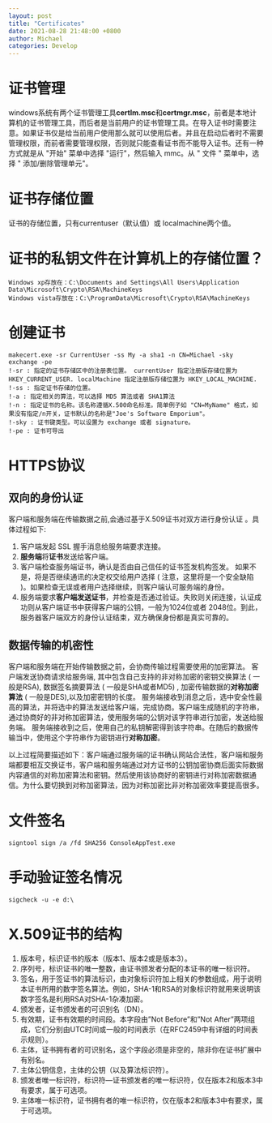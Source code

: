 ```yaml
---
layout: post
title: "Certificates"
date: 2021-08-28 21:48:00 +0800
author: Michael
categories: Develop
---
```


# 证书管理
windows系统有两个证书管理工具**certlm.msc**和**certmgr.msc**，前者是本地计算机的证书管理工具，而后者是当前用户的证书管理工具。在导入证书时需要注意。如果证书仅是给当前用户使用那么就可以使用后者。并且在启动后者时不需要管理权限，而前者需要管理权限，否则就只能查看证书而不能导入证书。还有一种方式就是从 "开始" 菜单中选择 "运行"，然后输入 mmc。从 " 文件 " 菜单中，选择 " 添加/删除管理单元"。

# 证书存储位置
证书的存储位置，只有currentuser（默认值）或 localmachine两个值。

# 证书的私钥文件在计算机上的存储位置？
	Windows xp存放在：C:\Documents and Settings\All Users\Application Data\Microsoft\Crypto\RSA\MachineKeys
	Windows vista存放在：C:\ProgramData\Microsoft\Crypto\RSA\MachineKeys

# 创建证书
	makecert.exe -sr CurrentUser -ss My -a sha1 -n CN=Michael -sky exchange -pe
	!-sr : 指定的证书存储区中的注册表位置。 currentUser 指定注册版存储位置为 HKEY_CURRENT_USER. localMachine 指定注册版存储位置为 HKEY_LOCAL_MACHINE.
	!-ss : 指定证书存储的位置。
	!-a : 指定相关的算法，可以选择 MD5 算法或者 SHA1算法
	!-n : 指定证书的名称。该名称遵循X.500命名标准。简单例子如 "CN=MyName" 格式，如果没有指定/n开关，证书默认的名称是"Joe's Software Emporium"。
	!-sky : 证书键类型。可以设置为 exchange 或者 signature。
	!-pe : 证书可导出

# HTTPS协议
## 双向的身份认证
客户端和服务端在传输数据之前,会通过基于X.509证书对双方进行身份认证 。具体过程如下:

1. 客户端发起 SSL 握手消息给服务端要求连接。
2. **服务端**将**证书**发送给客户端。
3. 客户端检查服务端证书，确认是否由自己信任的证书签发机构签发。 如果不是，将是否继续通讯的决定权交给用户选择 ( 注意，这里将是一个安全缺陷 )。如果检查无误或者用户选择继续，则客户端认可服务端的身份。
4. 服务端要求**客户端发送证书**，并检查是否通过验证。失败则关闭连接，认证成功则从客户端证书中获得客户端的公钥，一般为1024位或者 2048位。到此，服务器客户端双方的身份认证结束，双方确保身份都是真实可靠的。

## 数据传输的机密性
客户端和服务端在开始传输数据之前，会协商传输过程需要使用的加密算法。 客户端发送协商请求给服务端, 其中包含自己支持的非对称加密的密钥交换算法 ( 一般是RSA), 数据签名摘要算法 ( 一般是SHA或者MD5) , 加密传输数据的**对称加密算法** ( 一般是DES),以及加密密钥的长度。 服务端接收到消息之后，选中安全性最高的算法，并将选中的算法发送给客户端，完成协商。客户端生成随机的字符串，通过协商好的非对称加密算法，使用服务端的公钥对该字符串进行加密，发送给服务端。 服务端接收到之后，使用自己的私钥解密得到该字符串。在随后的数据传输当中，使用这个字符串作为密钥进行**对称加密**。

以上过程简要描述如下：客户端通过服务端的证书确认网站合法性，客户端和服务端都要相互交换证书，客户端和服务端通过对方证书的公钥加密协商后面实际数据内容通信的对称加密算法和密钥。然后使用该协商好的密钥进行对称加密数据通信。为什么要切换到对称加密算法，因为对称加密比非对称加密效率要提高很多。

# 文件签名
	signtool sign /a /fd SHA256 ConsoleAppTest.exe

# 手动验证签名情况
	sigcheck -u -e d:\

# X.509证书的结构
1. 版本号，标识证书的版本（版本1、版本2或是版本3）。
2. 序列号，标识证书的唯一整数，由证书颁发者分配的本证书的唯一标识符。
3. 签名，用于签证书的算法标识，由对象标识符加上相关的参数组成，用于说明本证书所用的数字签名算法。例如，SHA-1和RSA的对象标识符就用来说明该数字签名是利用RSA对SHA-1杂凑加密。
4. 颁发者，证书颁发者的可识别名（DN）。
5. 有效期，证书有效期的时间段。本字段由”Not Before”和”Not After”两项组成，它们分别由UTC时间或一般的时间表示（在RFC2459中有详细的时间表示规则）。
6. 主体，证书拥有者的可识别名，这个字段必须是非空的，除非你在证书扩展中有别名。
7. 主体公钥信息，主体的公钥（以及算法标识符）。
8. 颁发者唯一标识符，标识符—证书颁发者的唯一标识符，仅在版本2和版本3中有要求，属于可选项。
9. 主体唯一标识符，证书拥有者的唯一标识符，仅在版本2和版本3中有要求，属于可选项。